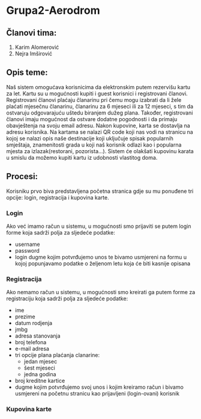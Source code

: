 # Grupa2-Aerodrom

## Članovi tima:

1. Karim Alomerović
2. Nejra Imširović

## Opis teme:

Naš sistem omogućava korisnicima da elektronskim putem rezervišu kartu za let. Kartu su u mogućnosti kupiti i guest korisnici i registrovani članovi. Registrovani članovi plaćaju članarinu pri čemu mogu izabrati da li žele plaćati mjesečnu članarinu, članarinu za 6 mjeseci ili za 12 mjeseci, s tim da ostvaruju odgovarajuću uštedu biranjem dužeg plana. Također, registrovani članovi imaju mogućnost da ostvare dodatne pogodnosti i da primaju obavještenja na svoju email adresu. Nakon kupovine, karta se dostavlja na adresu korisnika. Na kartama se nalazi QR code koji nas vodi na stranicu na kojoj se nalazi opis naše destinacije koji uključuje spisak 
popularnih smještaja, znamenitosti grada u koji naš korisnik odlazi kao i popularna mjesta za izlazak(restorani, pozorista...).
Sistem će olakšati kupovinu karata u smislu da možemo kupiti kartu iz udobnosti vlastitog doma.

## Procesi:

Korisniku prvo biva predstavljena početna stranica gdje su mu ponuđene tri opcije: login, registracija i kupovina karte.

### Login

Ako već imamo račun u sistemu, u mogućnosti smo prijaviti se putem login forme koja sadrži polja za sljedeće podatke:
- username
- password
- login dugme kojim potvrđujemo unos te bivamo usmjereni na formu u kojoj popunjavamo podatke o željenom letu koja će biti kasnije opisana

### Registracija

Ako nemamo račun u sistemu, u mogućnosti smo kreirati ga putem forme za registraciju koja sadrži polja za sljedeće podatke:
- ime
- prezime
- datum rodjenja
- jmbg
- adresa stanovanja
- broj telefona
- e-mail adresa
- tri opcije plana plaćanja clanarine:
  - jedan mjesec
  - šest mjeseci
  - jedna godina
- broj kreditne kartice
- dugme kojim potvrđujemo svoj unos i kojim kreiramo račun i bivamo usmjereni na početnu stranicu kao prijavljeni (login-ovani) korisnik

### Kupovina karte



